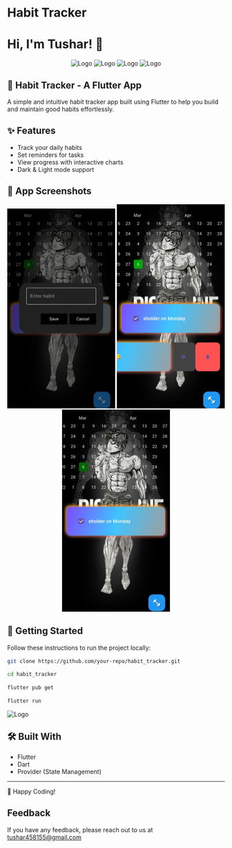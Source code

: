 # Habit Tracker

# Hi, I'm Tushar! 👋


<p align="center">
  <img src="https://i.pinimg.com/736x/52/3d/66/523d660d62f76604f48603257fdd3e26.jpg" alt="Logo" width="250"/>
  <img src="https://i.pinimg.com/736x/45/ab/34/45ab34d81951adcb97f1809d017573c6.jpg" alt="Logo" width="200"/>
  <img src="https://i.pinimg.com/236x/0c/8b/87/0c8b8794da05b80bf5ede6949ecf449c.jpg" alt="Logo" width="150"/>
  <img src="https://i.pinimg.com/236x/dd/5f/fb/dd5ffb138a384c8e9f76f6da3e2fe092.jpg" alt="Logo" width="250"/>
</p>


## 📱 Habit Tracker - A Flutter App

A simple and intuitive habit tracker app built using Flutter to help you build and maintain good habits effortlessly.

## ✨ Features
- Track your daily habits
- Set reminders for tasks
- View progress with interactive charts
- Dark & Light mode support

## 📸 App Screenshots
<p align="center">
  <img src="/assets/red.jpg" alt="App Screenshot 1" width="250"/>
  <img src="/assets/red1.jpg" alt="App Screenshot 2" width="250"/>
  <img src="/assets/red2.jpg" alt="App Screenshot 3" width="250"/>
</p>

## 🚀 Getting Started

Follow these instructions to run the project locally:


```sh
git clone https://github.com/your-repo/habit_tracker.git
```

```sh
cd habit_tracker
```
```sh
flutter pub get
```
```sh
flutter run
```
![Logo](https://upload.wikimedia.org/wikipedia/commons/4/44/Google-flutter-logo.svg)
## 🛠 Built With
- Flutter
- Dart
- Provider (State Management)

---
💙 Happy Coding!

## Feedback

If you have any feedback, please reach out to us at tushar458155@gmail.com



